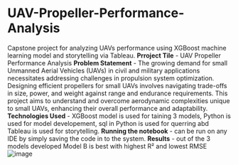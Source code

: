 # UAV-Propeller-Performance-Analysis
Capstone project for analyzing UAVs performance using XGBoost machine learning model and storytelling via Tableau.
**Prroject Tile** - UAV Propeller Performance Analysis 
**Problem Statement** - The growing demand for small Unmanned Aerial Vehicles (UAVs) in civil and military applications necessitates addressing challenges in propulsion system optimization. Designing efficient propellers for small UAVs involves navigating trade-offs in size, power, and weight against range and endurance requirements. This project aims to understand and overcome aerodynamic complexities unique to small UAVs, enhancing their overall performance and adaptability.
**Technologies Used** - XGBoost model is used for taining 3 models, Python is used for model developement, sql in Python is used for querring abd Tableau is used for storytelling.
**Running the notebook** - can be run on any IDE by simply saving the code in to the system.
**Results** - out of the 3 models developed Model B is best with highest R² and lowest RMSE![image](https://github.com/user-attachments/assets/9eb9740c-2861-4808-9df8-9d9c61d52f0c) 
